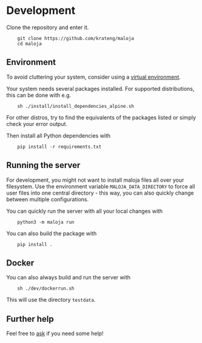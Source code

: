 # Development

Clone the repository and enter it.

```console
	git clone https://github.com/krateng/maloja
	cd maloja
```

## Environment

To avoid cluttering your system, consider using a [virtual environment](https://docs.python.org/3/tutorial/venv.html).

Your system needs several packages installed. For supported distributions, this can be done with e.g.

```console
	sh ./install/install_dependencies_alpine.sh
```

For other distros, try to find the equivalents of the packages listed or simply check your error output.

Then install all Python dependencies with

```console
	pip install -r requirements.txt
```


## Running the server

For development, you might not want to install maloja files all over your filesystem. Use the environment variable `MALOJA_DATA_DIRECTORY` to force all user files into one central directory - this way, you can also quickly change between multiple configurations.

You can quickly run the server with all your local changes with

```console
	python3 -m maloja run
```

You can also build the package with

```console
	pip install .
```


## Docker

You can also always build and run the server with

```console
	sh ./dev/dockerrun.sh
```

This will use the directory `testdata`.

## Further help

Feel free to [ask](https://github.com/krateng/maloja/discussions) if you need some help!
